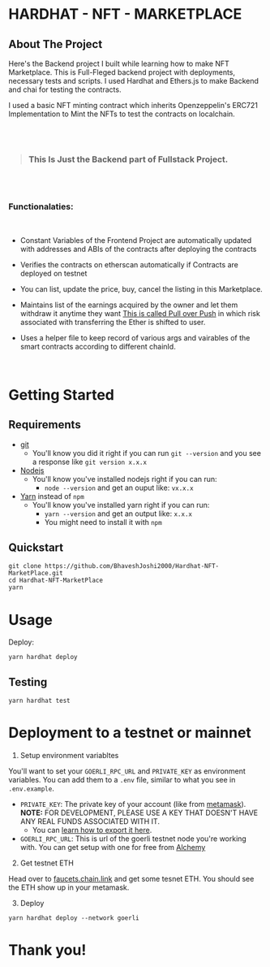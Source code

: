 # HARDHAT - NFT - MARKETPLACE

## About The Project

Here's the Backend project I built while learning how to make NFT Marketplace. This is Full-Fleged backend project with deployments, necessary tests and scripts. I used Hardhat and Ethers.js to make Backend and chai for testing the contracts.

I used a basic NFT minting contract which inherits <a herf = "https://github.com/OpenZeppelin/openzeppelin-contracts.git"> Openzeppelin's</a> ERC721 Implementation to Mint the NFTs to test the contracts on localchain.

<br>
<br>

> ### This Is Just the Backend part of Fullstack Project.

<br>
<br>

### Functionalaties:
<br>

* Constant Variables of the <a>Frontend Project</a> are automatically updated with addresses and ABIs of the contracts after deploying the contracts

* Verifies the contracts on etherscan automatically if Contracts are deployed on testnet

* You can list, update the price, buy, cancel the listing in this Marketplace.

* Maintains list of the earnings acquired by the owner and let them withdraw it anytime they want <a href="https://fravoll.github.io/solidity-patterns/pull_over_push.html">This is called Pull over Push</a> in which risk associated with transferring the Ether is shifted to user.

* Uses a helper file to keep record of various args and vairables of the smart contracts according to different chainId.

<br>


# Getting Started

## Requirements

- [git](https://git-scm.com/book/en/v2/Getting-Started-Installing-Git)
  - You'll know you did it right if you can run `git --version` and you see a response like `git version x.x.x`
- [Nodejs](https://nodejs.org/en/)
  - You'll know you've installed nodejs right if you can run:
    - `node --version` and get an ouput like: `vx.x.x`
- [Yarn](https://classic.yarnpkg.com/lang/en/docs/install/) instead of `npm`
  - You'll know you've installed yarn right if you can run:
    - `yarn --version` and get an output like: `x.x.x`
    - You might need to install it with `npm`

## Quickstart

```
git clone https://github.com/BhaveshJoshi2000/Hardhat-NFT-MarketPlace.git
cd Hardhat-NFT-MarketPlace
yarn
```

# Usage

Deploy:

```
yarn hardhat deploy
```

## Testing

```
yarn hardhat test
```



# Deployment to a testnet or mainnet

1. Setup environment variabltes

You'll want to set your `GOERLI_RPC_URL` and `PRIVATE_KEY` as environment variables. You can add them to a `.env` file, similar to what you see in `.env.example`.

- `PRIVATE_KEY`: The private key of your account (like from [metamask](https://metamask.io/)). **NOTE:** FOR DEVELOPMENT, PLEASE USE A KEY THAT DOESN'T HAVE ANY REAL FUNDS ASSOCIATED WITH IT.
  - You can [learn how to export it here](https://metamask.zendesk.com/hc/en-us/articles/360015289632-How-to-Export-an-Account-Private-Key).
- `GOERLI_RPC_URL`: This is url of the goerli testnet node you're working with. You can get setup with one for free from [Alchemy](https://alchemy.com/?a=673c802981)

2. Get testnet ETH

Head over to [faucets.chain.link](https://faucets.chain.link/) and get some tesnet ETH. You should see the ETH show up in your metamask.

3. Deploy

```
yarn hardhat deploy --network goerli
```


# Thank you!


